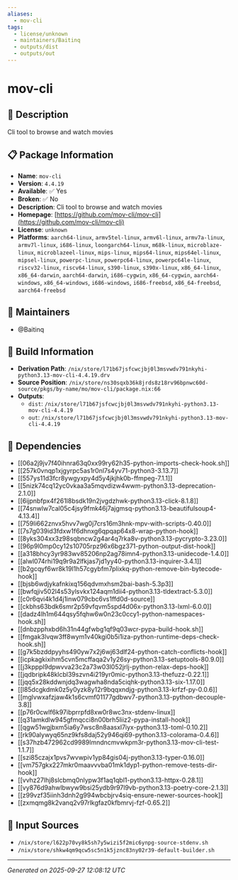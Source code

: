 ```yaml
---
aliases:
  - mov-cli
tags:
  - license/unknown
  - maintainers/Baitinq
  - outputs/dist
  - outputs/out
---
```


# mov-cli

## 📝 Description

Cli tool to browse and watch movies

## 📋 Package Information

- **Name**: `mov-cli`
- **Version**: `4.4.19`
- **Available**: ✅ Yes
- **Broken**: ✅ No
- **Description**: Cli tool to browse and watch movies
- **Homepage**: [https://github.com/mov-cli/mov-cli](https://github.com/mov-cli/mov-cli)
- **License**: `unknown`
- **Platforms**: `aarch64-linux`, `armv5tel-linux`, `armv6l-linux`, `armv7a-linux`, `armv7l-linux`, `i686-linux`, `loongarch64-linux`, `m68k-linux`, `microblaze-linux`, `microblazeel-linux`, `mips-linux`, `mips64-linux`, `mips64el-linux`, `mipsel-linux`, `powerpc-linux`, `powerpc64-linux`, `powerpc64le-linux`, `riscv32-linux`, `riscv64-linux`, `s390-linux`, `s390x-linux`, `x86_64-linux`, `x86_64-darwin`, `aarch64-darwin`, `i686-cygwin`, `x86_64-cygwin`, `aarch64-windows`, `x86_64-windows`, `i686-windows`, `i686-freebsd`, `x86_64-freebsd`, `aarch64-freebsd`
## 👥 Maintainers

- @Baitinq


## 🔧 Build Information

- **Derivation Path**: `/nix/store/l71b67jsfcwcjbj0l3msvwdv791nkyhi-python3.13-mov-cli-4.4.19.drv`
- **Source Position**: `/nix/store/ns30sqxb36k8jrds8z18rv96bpnwc60d-source/pkgs/by-name/mo/mov-cli/package.nix:66`
- **Outputs**:
  - `dist`:  `/nix/store/l71b67jsfcwcjbj0l3msvwdv791nkyhi-python3.13-mov-cli-4.4.19`
  - `out`:  `/nix/store/l71b67jsfcwcjbj0l3msvwdv791nkyhi-python3.13-mov-cli-4.4.19`

## 🔗 Dependencies

- [[06a2j9jv7f40ihnra63q0xx99ry62h35-python-imports-check-hook.sh]]
- [[257k0vnqp1xjgyrpc5as1r0nl7s4yv71-python3-3.13.7]]
- [[557ys11d3fcr8ywgyxpy4d5y4jkjhk0b-ffmpeg-7.1.1]]
- [[5nizk74cq12yc0vkaa3a5mqvdizw4wwm-python3.13-deprecation-2.1.0]]
- [[6ijpnbfpx4f261l8bsdk19n2jvgdzhwk-python3.13-click-8.1.8]]
- [[74snwlw7cal05c4jsy9fmk46j7ajgmsq-python3.13-beautifulsoup4-4.13.4]]
- [[759li662znvx5hvv7wg0j7crs16m3hnk-mpv-with-scripts-0.40.0]]
- [[7s7g039id3fdxw1f6dhnxg6qpqap64x8-wrap-python-hook]]
- [[8yks304xx3z98sqbncw2g4ar4q7rka8v-python3.13-pycrypto-3.23.0]]
- [[96p9l0mp0cy12s10705rpz96x6bgz371-python-output-dist-hook]]
- [[a318bhcy3yr983wv85206np2ag78imn4-python3.13-unidecode-1.4.0]]
- [[alwl074rhi19q9r9a2lfkjas7jd1yy40-python3.13-inquirer-3.4.1]]
- [[b2gcqyf6wr8k19l1h57cgybfm7plixkq-python-remove-bin-bytecode-hook]]
- [[bjsb6wdjykafnkixq156qdvmxhsm2bai-bash-5.3p3]]
- [[bwfqjiv502l4s53ylsvkx124aqm1dii4-python3.13-tldextract-5.3.0]]
- [[c0r6qvi4k1d4j1inw079cbc6vs1ffd0d-source]]
- [[ckbhs63bdk6smr2p59vfqvm5spd4d06x-python3.13-lxml-6.0.0]]
- [[dadz4lh1m644qsy5fqhw6w0n23c0ccy1-python-namespaces-hook.sh]]
- [[dnbzpphxbd6h31n44gfwbg1qf9q03wcr-pypa-build-hook.sh]]
- [[fmgak3lvqw3ff8wym1v40kgi0b5i1iza-python-runtime-deps-check-hook.sh]]
- [[g7k5bzddpyyhs490yw7x2j6wj63dlf24-python-catch-conflicts-hook]]
- [[icpkagkixihm5cvn5mcffaqa2v1y26sy-python3.13-setuptools-80.9.0]]
- [[j3kpppl9dpwvva23c2a73w03l052jrlj-python-relax-deps-hook]]
- [[jqdbripk48klcbl39szvn4i219yr0mic-python3.13-thefuzz-0.22.1]]
- [[jqq5x28kddwnjdq3wagwha8nda5ciqhk-python3.13-six-1.17.0]]
- [[l85dcgkdmk0z5y0yzk8y12r9bqqxndjg-python3.13-krfzf-py-0.0.6]]
- [[mglvwxafzjaw4k1s6cvmf01177gdbwv7-python3.13-python-decouple-3.8]]
- [[p76r0cwlf6k97ibprrpfd8xw0r8wc3nx-stdenv-linux]]
- [[q31amkdlw945gfmqcci8n00brh5liiz2-pypa-install-hook]]
- [[qgw51wgjbxm5ia6y7wsc8n8aasxl7iyx-python3.13-toml-0.10.2]]
- [[rk90alywyq65nz9kfs8daj52y946qi69-python3.13-colorama-0.4.6]]
- [[s37hzb472962cd9989lmndncmvwkpm3r-python3.13-mov-cli-test-1.1.7]]
- [[szi85czajx1pvs7wvwpiv1yp84gis04j-python3.13-typer-0.16.0]]
- [[vm757gkx227mkr0maavvvba01mk1dyp1-python-remove-tests-dir-hook]]
- [[vvhz27lhj8slcbmq0nlypw3f1aq1qbl1-python3.13-httpx-0.28.1]]
- [[vy876d9ahwlbwyw9bsi25ydb9r97l9vb-python3.13-poetry-core-2.1.3]]
- [[z99vzf35iinh3dnh2g994wbcbjrv4siq-ensure-newer-sources-hook]]
- [[zxmqmg8k2vanq2v97rlkgfaz0kfbmrvj-fzf-0.65.2]]

## 📁 Input Sources

- `/nix/store/l622p70vy8k5sh7y5wizi5f2mic6ynpg-source-stdenv.sh`
- `/nix/store/shkw4qm9qcw5sc5n1k5jznc83ny02r39-default-builder.sh`

---
*Generated on 2025-09-27 12:08:12 UTC*

